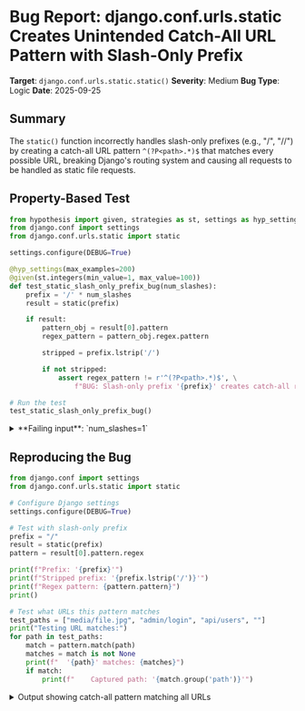 # Bug Report: django.conf.urls.static Creates Unintended Catch-All URL Pattern with Slash-Only Prefix

**Target**: `django.conf.urls.static.static()`
**Severity**: Medium
**Bug Type**: Logic
**Date**: 2025-09-25

## Summary

The `static()` function incorrectly handles slash-only prefixes (e.g., "/", "//") by creating a catch-all URL pattern `^(?P<path>.*)$` that matches every possible URL, breaking Django's routing system and causing all requests to be handled as static file requests.

## Property-Based Test

```python
from hypothesis import given, strategies as st, settings as hyp_settings
from django.conf import settings
from django.conf.urls.static import static

settings.configure(DEBUG=True)

@hyp_settings(max_examples=200)
@given(st.integers(min_value=1, max_value=100))
def test_static_slash_only_prefix_bug(num_slashes):
    prefix = '/' * num_slashes
    result = static(prefix)

    if result:
        pattern_obj = result[0].pattern
        regex_pattern = pattern_obj.regex.pattern

        stripped = prefix.lstrip('/')

        if not stripped:
            assert regex_pattern != r'^(?P<path>.*)$', \
                f"BUG: Slash-only prefix '{prefix}' creates catch-all regex: {regex_pattern}"

# Run the test
test_static_slash_only_prefix_bug()
```

<details>

<summary>
**Failing input**: `num_slashes=1`
</summary>
```
Traceback (most recent call last):
  File "/home/npc/pbt/agentic-pbt/worker_/38/hypo.py", line 24, in <module>
    test_static_slash_only_prefix_bug()
    ~~~~~~~~~~~~~~~~~~~~~~~~~~~~~~~~~^^
  File "/home/npc/pbt/agentic-pbt/worker_/38/hypo.py", line 8, in test_static_slash_only_prefix_bug
    @given(st.integers(min_value=1, max_value=100))
                   ^^^
  File "/home/npc/miniconda/lib/python3.13/site-packages/hypothesis/core.py", line 2124, in wrapped_test
    raise the_error_hypothesis_found
  File "/home/npc/pbt/agentic-pbt/worker_/38/hypo.py", line 20, in test_static_slash_only_prefix_bug
    assert regex_pattern != r'^(?P<path>.*)$', \
           ^^^^^^^^^^^^^^^^^^^^^^^^^^^^^^^^^^
AssertionError: BUG: Slash-only prefix '/' creates catch-all regex: ^(?P<path>.*)$
Falsifying example: test_static_slash_only_prefix_bug(
    num_slashes=1,  # or any other generated value
)
```
</details>

## Reproducing the Bug

```python
from django.conf import settings
from django.conf.urls.static import static

# Configure Django settings
settings.configure(DEBUG=True)

# Test with slash-only prefix
prefix = "/"
result = static(prefix)
pattern = result[0].pattern.regex

print(f"Prefix: '{prefix}'")
print(f"Stripped prefix: '{prefix.lstrip('/')}'")
print(f"Regex pattern: {pattern.pattern}")
print()

# Test what URLs this pattern matches
test_paths = ["media/file.jpg", "admin/login", "api/users", ""]
print("Testing URL matches:")
for path in test_paths:
    match = pattern.match(path)
    matches = match is not None
    print(f"  '{path}' matches: {matches}")
    if match:
        print(f"    Captured path: '{match.group('path')}'")
```

<details>

<summary>
Output showing catch-all pattern matching all URLs
</summary>
```
Prefix: '/'
Stripped prefix: ''
Regex pattern: ^(?P<path>.*)$

Testing URL matches:
  'media/file.jpg' matches: True
    Captured path: 'media/file.jpg'
  'admin/login' matches: True
    Captured path: 'admin/login'
  'api/users' matches: True
    Captured path: 'api/users'
  '' matches: True
    Captured path: ''
```
</details>

## Why This Is A Bug

This violates the expected behavior of the `static()` function which is designed to serve static files at a specific URL prefix location. The issue occurs because:

1. **Incomplete Input Validation**: Line 21 of `/django/conf/urls/static.py` checks `if not prefix:` to validate empty prefixes, but "/" is truthy in Python so it passes this check.

2. **Preprocessing Creates Invalid State**: Line 28 strips leading slashes with `prefix.lstrip("/")`, converting "/" into an empty string "".

3. **Unintended Pattern Generation**: When `re.escape("")` is called on the empty string, it returns "", resulting in the regex pattern `r"^%s(?P<path>.*)$" % ""` which becomes `^(?P<path>.*)$` - a pattern that matches ANY string.

4. **Silent Failure**: No error or warning is raised, making this bug extremely difficult to diagnose when it occurs.

5. **Complete Routing Breakdown**: The resulting catch-all pattern intercepts ALL URLs in the Django application, preventing normal view functions from being reached. Every request would be treated as a static file request.

The documentation examples always show meaningful prefixes like '/media/' or '/static/', never just '/'. While not explicitly documented as invalid, a slash-only prefix defeats the fundamental purpose of the function - to serve files under a specific prefix namespace.

## Relevant Context

The `static()` helper function is commonly used in Django development settings to serve user-uploaded media files or static assets. It's typically added to urlpatterns like this:

```python
urlpatterns = [
    # ... regular URL patterns ...
] + static(settings.MEDIA_URL, document_root=settings.MEDIA_ROOT)
```

The function is intended for DEBUG mode only (line 23 checks `settings.DEBUG`), so this bug would primarily affect development environments. However, if someone misconfigures their production settings with DEBUG=True (a common mistake), this could affect production systems.

Django's URL routing works by checking patterns in order, so when a catch-all pattern is added, it prevents any subsequent patterns from being reached. This makes the bug particularly severe when triggered.

Documentation reference: https://docs.djangoproject.com/en/stable/ref/urls/#django.conf.urls.static.static

## Proposed Fix

The bug can be fixed by adding validation to reject prefixes that become empty after stripping slashes:

```diff
--- a/django/conf/urls/static.py
+++ b/django/conf/urls/static.py
@@ -20,6 +20,8 @@ def static(prefix, view=serve, **kwargs):
     """
     if not prefix:
         raise ImproperlyConfigured("Empty static prefix not permitted")
+    if prefix.lstrip("/") == "":
+        raise ImproperlyConfigured("Prefix cannot consist only of slashes")
     elif not settings.DEBUG or urlsplit(prefix).netloc:
         # No-op if not in debug mode or a non-local prefix.
         return []
```